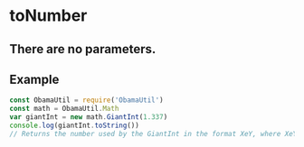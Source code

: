 # toNumber
## There are no parameters.
## Example
```javascript
const ObamaUtil = require('ObamaUtil')
const math = ObamaUtil.Math
var giantInt = new math.GiantInt(1.337)
console.log(giantInt.toString())
// Returns the number used by the GiantInt in the format XeY, where XeY = x*10^Y
```